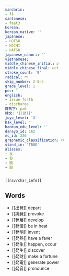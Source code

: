 ```yaml
---
mandarin:
- fā
cantonese:
- faat3
korean:
korean_native: ''
japanese:
- HOTSU
- HOCHI
- HATSU
japanese_nanori: ''
vietnamese:
middle_chinese_initial: p
middle_chinese_final: ʉɐt
stroke_count: '9'
radical: 癶
skip_number: 2-5-4
grade_level: 1
pos: ''
english:
- issue forth
- discharge
羅馬字: pad
韓文: '[[팓]]'
joyo_level: '3'
hsk_level: ''
hanmun_edu_level: ''
danayo_id: 162
mc_id: 226
graphemic_classification: 癶
stand_in: 'TRUE'
aliases:
- 发
- 發
- 醗
- 醱
---
```

```meta-bind-embed
[[nav/char_info]]
```
## Words
- [[出発]] depart
- [[挑発]] provoke
- [[発展]] develop
- [[発情]] be in heat
- [[発明]] invent
- [[発熱]] have a fever
- [[発生]] happen, occur
- [[発生]] discover
- [[発財]] make a fortune
- [[発電]] generate power
- [[発音]] pronounce
